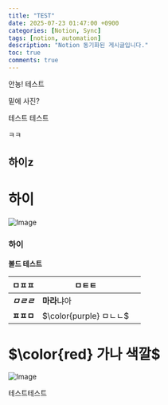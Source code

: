 ```yaml
---
title: "TEST"
date: 2025-07-23 01:47:00 +0900
categories: [Notion, Sync]
tags: [notion, automation]
description: "Notion 동기화된 게시글입니다."
toc: true
comments: true
---
```


안뇽! 테스트

밑에 사진?

테스트 테스트 

ㅋㅋ

## 하이z

# 하이

![Image](https://prod-files-secure.s3.us-west-2.amazonaws.com/e6db513d-ec54-40ff-aa74-2487b0bcfe15/d2603aae-bd01-410f-81bd-723443bee6db/%E1%84%89%E1%85%B3%E1%84%8F%E1%85%B3%E1%84%85%E1%85%B5%E1%86%AB%E1%84%89%E1%85%A3%E1%86%BA_2025-03-16_21.31.54.png?X-Amz-Algorithm=AWS4-HMAC-SHA256&X-Amz-Content-Sha256=UNSIGNED-PAYLOAD&X-Amz-Credential=ASIAZI2LB4664BCVQ4BS%2F20250723%2Fus-west-2%2Fs3%2Faws4_request&X-Amz-Date=20250723T054409Z&X-Amz-Expires=3600&X-Amz-Security-Token=IQoJb3JpZ2luX2VjEOX%2F%2F%2F%2F%2F%2F%2F%2F%2F%2FwEaCXVzLXdlc3QtMiJHMEUCIDBNBu4DsC1UdtuDCWTcLDKndVJ0VCs%2FUbqgSEuVSiY%2FAiEAoyMtan15sXOiw%2FxxXXHM1p9sD2CJcjhbVs42%2FATHQ8IqiAQI%2Fv%2F%2F%2F%2F%2F%2F%2F%2F%2F%2FARAAGgw2Mzc0MjMxODM4MDUiDBNcarhsQXnyWFuixircAyC0P9pA6MG5TlGyu6smPzYto3SRigYS4wilxk7ZNdSp1giAuSZF%2F9BkoJu7yHDFfEzlFG8LF7qlz41YVgufjLrLaJh9QrK1DEPtKYE0%2Bb7XAb6YZgiE%2BZCtmmAyXWiJhUrJREnBxWHUocMkxJOVglMXiSfZ6gDyHB2kYyl3qQXjPnmcWqgG8LrL%2F%2F8Ogxu9FXW2PNlj3zw1JvDhehe7O6mQJsep%2FpWJ%2BehJ9wUnn4z%2Ft5WiGoAN6wqUMGmNEs4rRXCMZW%2BFK9eU4opqNmj7Nj6EbvXQOufwo8z3AIZbANu%2FKSujukEU0ko7zf2VkHA5iRzmKtEDxVToYb4AHdDyAdM1oaaQ0kdgU8dg5jbf%2BzbFdczVdjf6K%2BwygGOALO%2FX7grAyvMna%2FaRvaeklDgb9vg1AZli%2BbrcTOBYp2Ez8whluE%2B8o0AShz84mQfKQPD2mabK99QmfSbK4qk18KJqT1kzb3IZTE8llEytDlVUYbLuizoYAaya4paSNLZMMSfoqTDQQCUxgQrsJ75xbJ0AqsYi6v94Tf4Mibhd3Y%2F5%2BHt9Z5UaJjvRn8zXyT1QxmvtPcfleOczQzulBg6pMSyv7s9qrLpUOraKJMo3fsGfZs8v%2Fc1f5E3vXx25PhIqMKzPgcQGOqUBKFV%2BIByIvqML95hUCDArydIwCu9b6f8gfvnLJAybj4qcxU2lSq1z6CmjxpJt7sPiFkHgGPntdTscM7sxrchXEYMQekT0JAngRwQ7gjkCNMMzKe04UiOIVaybHfAY6Ve7VzX%2FmFoOHCR5Qhw3UOEF%2Fek195fbNGdhXFit9JNK2%2FvNtcc0RfG5pLF1ZEjfv2c86zzrl2oAVjHvTScRHG57ryVRo3W6&X-Amz-Signature=8aa4ff000d93914f8f8c6d43ab7add2501241c55c3522b490f45012ba1588b00&X-Amz-SignedHeaders=host&x-amz-checksum-mode=ENABLED&x-id=GetObject)

### 하이

**볼드 테스트**

| ㅁㅍㅍ | ㅁㅌㅌ |   |
| --- | --- | --- |
| ***ㅁㄹㄹ*** | **마라**냐아 |   |
| **ㅍㅍㅁ** | <span>$\color{purple} ㅁㄴㄴ$</span> |   |

# <span>$\color{red} 가나 색깔$</span>

![Image](https://prod-files-secure.s3.us-west-2.amazonaws.com/e6db513d-ec54-40ff-aa74-2487b0bcfe15/e3c80383-cacd-417b-9b44-5d63ef4f796c/%E1%84%89%E1%85%B3%E1%84%8F%E1%85%B3%E1%84%85%E1%85%B5%E1%86%AB%E1%84%89%E1%85%A3%E1%86%BA_2025-03-10_21.58.46.png?X-Amz-Algorithm=AWS4-HMAC-SHA256&X-Amz-Content-Sha256=UNSIGNED-PAYLOAD&X-Amz-Credential=ASIAZI2LB4664BCVQ4BS%2F20250723%2Fus-west-2%2Fs3%2Faws4_request&X-Amz-Date=20250723T054409Z&X-Amz-Expires=3600&X-Amz-Security-Token=IQoJb3JpZ2luX2VjEOX%2F%2F%2F%2F%2F%2F%2F%2F%2F%2FwEaCXVzLXdlc3QtMiJHMEUCIDBNBu4DsC1UdtuDCWTcLDKndVJ0VCs%2FUbqgSEuVSiY%2FAiEAoyMtan15sXOiw%2FxxXXHM1p9sD2CJcjhbVs42%2FATHQ8IqiAQI%2Fv%2F%2F%2F%2F%2F%2F%2F%2F%2F%2FARAAGgw2Mzc0MjMxODM4MDUiDBNcarhsQXnyWFuixircAyC0P9pA6MG5TlGyu6smPzYto3SRigYS4wilxk7ZNdSp1giAuSZF%2F9BkoJu7yHDFfEzlFG8LF7qlz41YVgufjLrLaJh9QrK1DEPtKYE0%2Bb7XAb6YZgiE%2BZCtmmAyXWiJhUrJREnBxWHUocMkxJOVglMXiSfZ6gDyHB2kYyl3qQXjPnmcWqgG8LrL%2F%2F8Ogxu9FXW2PNlj3zw1JvDhehe7O6mQJsep%2FpWJ%2BehJ9wUnn4z%2Ft5WiGoAN6wqUMGmNEs4rRXCMZW%2BFK9eU4opqNmj7Nj6EbvXQOufwo8z3AIZbANu%2FKSujukEU0ko7zf2VkHA5iRzmKtEDxVToYb4AHdDyAdM1oaaQ0kdgU8dg5jbf%2BzbFdczVdjf6K%2BwygGOALO%2FX7grAyvMna%2FaRvaeklDgb9vg1AZli%2BbrcTOBYp2Ez8whluE%2B8o0AShz84mQfKQPD2mabK99QmfSbK4qk18KJqT1kzb3IZTE8llEytDlVUYbLuizoYAaya4paSNLZMMSfoqTDQQCUxgQrsJ75xbJ0AqsYi6v94Tf4Mibhd3Y%2F5%2BHt9Z5UaJjvRn8zXyT1QxmvtPcfleOczQzulBg6pMSyv7s9qrLpUOraKJMo3fsGfZs8v%2Fc1f5E3vXx25PhIqMKzPgcQGOqUBKFV%2BIByIvqML95hUCDArydIwCu9b6f8gfvnLJAybj4qcxU2lSq1z6CmjxpJt7sPiFkHgGPntdTscM7sxrchXEYMQekT0JAngRwQ7gjkCNMMzKe04UiOIVaybHfAY6Ve7VzX%2FmFoOHCR5Qhw3UOEF%2Fek195fbNGdhXFit9JNK2%2FvNtcc0RfG5pLF1ZEjfv2c86zzrl2oAVjHvTScRHG57ryVRo3W6&X-Amz-Signature=40159741450e56ba57944c13cf9263a5b1c4ea8c0dc7de7fab1f568fefded2cf&X-Amz-SignedHeaders=host&x-amz-checksum-mode=ENABLED&x-id=GetObject)

테스트테스트


